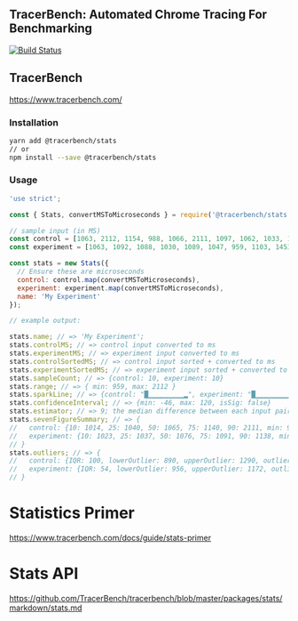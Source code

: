 ## TracerBench: Automated Chrome Tracing For Benchmarking

[![Build Status](https://travis-ci.org/TracerBench/tracerbench.svg?branch=master)](https://travis-ci.org/TracerBench/tracerbench)

## TracerBench

https://www.tracerbench.com/

### Installation

```sh
yarn add @tracerbench/stats
// or
npm install --save @tracerbench/stats
```

### Usage

```js
'use strict';

const { Stats, convertMSToMicroseconds } = require('@tracerbench/stats');

// sample input (in MS)
const control = [1063, 2112, 1154, 988, 1066, 2111, 1097, 1062, 1033, 1017];
const experiment = [1063, 1092, 1088, 1030, 1089, 1047, 959, 1103, 1453, 1034];

const stats = new Stats({
  // Ensure these are microseconds
  control: control.map(convertMSToMicroseconds),
  experiment: experiment.map(convertMSToMicroseconds),
  name: 'My Experiment'
});

// example output:

stats.name; // => 'My Experiment';
stats.controlMS; // => control input converted to ms
stats.experimentMS; // => experiment input converted to ms
stats.controlSortedMS; // => control input sorted + converted to ms
stats.experimentSortedMS; // => experiment input sorted + converted to ms
stats.sampleCount; // => {control: 10, experiment: 10}
stats.range; // => { min: 959, max: 2112 }
stats.sparkLine; // => {control: "█▁▁▁▁▁▁▁▁▁▂", experiment: "█▁▁▁▁▁▁▁▁▁▁"}
stats.confidenceInterval; // => {min: -46, max: 120, isSig: false}
stats.estimator; // => 9; the median difference between each input pairing (control vs experiment).
stats.sevenFigureSummary; // => {
//   control: {10: 1014, 25: 1040, 50: 1065, 75: 1140, 90: 2111, min: 988, max: 2112}
//   experiment: {10: 1023, 25: 1037, 50: 1076, 75: 1091, 90: 1138, min: 959, max: 1453}
// }
stats.outliers; // => {
//   control: {IQR: 100, lowerOutlier: 890, upperOutlier: 1290, outliers: Array(2)}
//   experiment: {IQR: 54, lowerOutlier: 956, upperOutlier: 1172, outliers: Array(1)}
// }
```

# Statistics Primer

https://www.tracerbench.com/docs/guide/stats-primer

# Stats API

https://github.com/TracerBench/tracerbench/blob/master/packages/stats/markdown/stats.md
